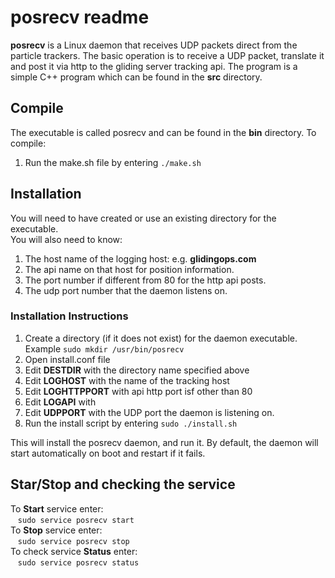 # posrecv readme
**posrecv** is a Linux daemon that receives UDP packets direct from the particle trackers.
The basic operation is to receive a UDP packet, translate it and post it via http to the gliding server tracking api.  The program is a simple C++ program which can be found in the **src** directory.

## Compile
The executable is called posrecv and can be found in the **bin** directory.
To compile:
1. Run the make.sh file by entering `./make.sh`

## Installation
You will need to have created or use an existing directory for the executable.  
You will also need to know:
1. The host name of the logging host:  e.g. **glidingops.com**
1. The api name on that host for position information.
1. The port number if different from 80 for the http api posts.
1. The udp port number that the daemon listens on.

### Installation Instructions
1. Create a directory (if it does not exist) for the daemon executable.  Example `sudo mkdir /usr/bin/posrecv`
1. Open install.conf file
1. Edit **DESTDIR** with the directory name specified above
1. Edit **LOGHOST** with the name of the tracking host
1. Edit **LOGHTTPPORT** with api http port isf other than 80
1. Edit **LOGAPI** with
1. Edit **UDPPORT** with the UDP port the daemon is listening on.
1. Run the install script by entering `sudo ./install.sh`

This will install the posrecv daemon, and run it.  By default, the daemon will start
automatically on boot and restart if it fails.

## Star/Stop and checking the service
To **Start** service enter:  
&nbsp;&nbsp;&nbsp;`sudo service posrecv start`  
To **Stop** service enter:  
&nbsp;&nbsp;&nbsp;`sudo service posrecv stop`   
To check service **Status** enter:  
&nbsp;&nbsp;&nbsp;`sudo service posrecv status`  
